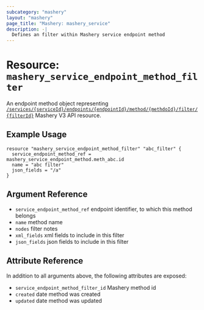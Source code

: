 ```yaml
---
subcategory: "mashery"
layout: "mashery"
page_title: "Mashery: mashery_service"
description: -|
  Defines an filter within Mashery service endpoint method
---
```


# Resource: `mashery_service_endpoint_method_filter`

An endpoint method object representing [`/services/{serviceId}/endpoints/{endpointId}/method/{methdoId}/filter/{filterId}`](https://support.mashery.com/docs/read/mashery_api/30/resources/services/endpoints/methods/responsefilters)
Mashery V3 API resource.

## Example Usage

```hcl
resource "mashery_service_endpoint_method_filter" "abc_filter" {
  service_endpoint_method_ref = mashery_service_endpoint_method.meth_abc.id
  name = "abc filter"
  json_fields = "/a"
}
```

## Argument Reference

* `service_endpoint_method_ref` endpoint identifier, to which this method belongs
* `name` method name
* `nodes` filter notes
* `xml_fields` xml fields to include in this filter
* `json_fields` json fields to include in this filter


## Attribute Reference

In addition to all arguments above, the following attributes are exposed:

* `service_endpoint_method_filter_id` Mashery method id
* `created` date method was created
* `updated` date method was updated
